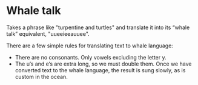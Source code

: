 # Whale talk
Takes a phrase like "turpentine and turtles" and translate it into its “whale talk” equivalent, "uueeieeauuee".

There are a few simple rules for translating text to whale language:

- There are no consonants. Only vowels excluding the letter y.
- The u‘s and e‘s are extra long, so we must double them.
Once we have converted text to the whale language, the result is sung slowly, as is custom in the ocean.
